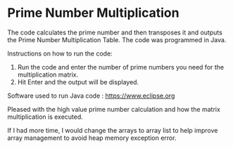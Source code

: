 # Prime Number Multiplication

The code calculates the prime number and then transposes it and outputs the Prime Number Multiplication Table. 
The code was programmed in Java. 

Instructions on how to run the code:
1. Run the code and enter the number of prime numbers you need for the multiplication matrix. 
2. Hit Enter and the output will be displayed.

Software used to run Java code : https://www.eclipse.org

Pleased with the high value prime number calculation and how the matrix multiplication is executed. 

If I had more time, I would change the arrays to array list to help improve array management to avoid heap memory exception error. 
